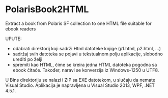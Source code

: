 PolarisBook2HTML
================

Extract a book from Polaris SF collection to one HTML file suitable for ebook readers


UPUTE:  
* odabrati direktorij koji sadrži Html datoteke knjige (p1.html, p2.html, ...)  
* sadržaj svih datoteka se pojavi u tekstualnom polju aplikacije, slobodno urediti po želji  
* spremiti kao HTML, čime se kreira jedna HTML datoteka pogodna sa ebook čitaće. Također, naravi se konverzija iz Windows-1250 u UTF8.


U Bins direktoriju se nalazi i ZIP sa EXE datotekom, u slučaju da nemate Visual Studio.  Aplikacija je napravljena u Visual Studio 2013, WPF, .NET 4.5.1.
